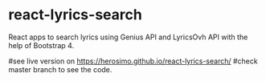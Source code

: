 # react-lyrics-search
React apps to search lyrics using Genius API and LyricsOvh API with the help of Bootstrap 4.

#see live version on https://herosimo.github.io/react-lyrics-search/
#check master branch to see the code.
